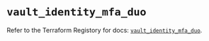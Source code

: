 # `vault_identity_mfa_duo`

Refer to the Terraform Registory for docs: [`vault_identity_mfa_duo`](https://registry.terraform.io/providers/hashicorp/vault/3.15.0/docs/resources/identity_mfa_duo).
